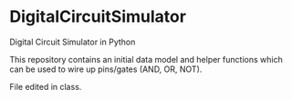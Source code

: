 DigitalCircuitSimulator
=======================

Digital Circuit Simulator in Python

This repository contains an initial data model and helper functions which can be used to wire up pins/gates (AND, OR, NOT).

File edited in class.
